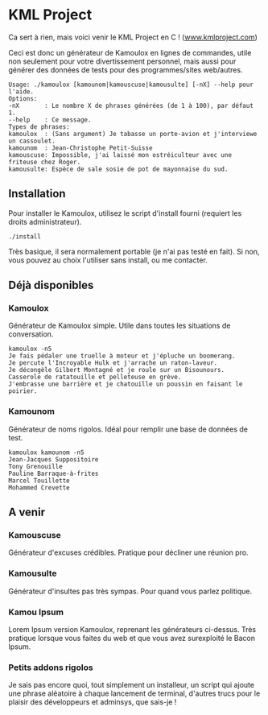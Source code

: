 KML Project
===========
Ca sert à rien, mais voici venir le KML Project en C ! (www.kmlproject.com)

Ceci est donc un générateur de Kamoulox en lignes de commandes, utile non
seulement pour votre divertissement personnel, mais aussi pour générer des
données de tests pour des programmes/sites web/autres.

    Usage: ./kamoulox [kamounom|kamouscuse|kamousulte] [-nX] --help pour l'aide.
    Options:
    -nX       : Le nombre X de phrases générées (de 1 à 100), par défaut 1.
    --help    : Ce message.
    Types de phrases:
    kamoulox  : (Sans argument) Je tabasse un porte-avion et j'interviewe un cassoulet.
    kamounom  : Jean-Christophe Petit-Suisse
    kamouscuse: Impossible, j'ai laissé mon ostréiculteur avec une friteuse chez Roger.
    kamousulte: Espèce de sale sosie de pot de mayonnaise du sud.

Installation
------------
Pour installer le Kamoulox, utilisez le script d'install fourni (requiert les
droits administrateur).

    ./install

Très basique, il sera normalement portable (je n'ai pas testé en fait). Si non,
vous pouvez au choix l'utiliser sans install, ou me contacter.

Déjà disponibles
----------------
### Kamoulox
Générateur de Kamoulox simple. Utile dans toutes les situations de conversation.

    kamoulox -n5
    Je fais pédaler une truelle à moteur et j'épluche un boomerang.
    Je percute l'Incroyable Hulk et j'arrache un raton-laveur.
    Je décongèle Gilbert Montagné et je roule sur un Bisounours.
    Casserole de ratatouille et pelleteuse en grève.
    J'embrasse une barrière et je chatouille un poussin en faisant le poirier.

### Kamounom
Générateur de noms rigolos. Idéal pour remplir une base de données de test.

    kamoulox kamounom -n5
    Jean-Jacques Suppositoire
    Tony Grenouille
    Pauline Barraque-à-frites
    Marcel Touillette
    Mohammed Crevette

A venir
-------
### Kamouscuse
Générateur d'excuses crédibles. Pratique pour décliner une réunion pro.

### Kamousulte
Générateur d'insultes pas très sympas. Pour quand vous parlez politique.

### Kamou Ipsum
Lorem Ipsum version Kamoulox, reprenant les générateurs ci-dessus. Très pratique 
lorsque vous faites du web et que vous avez surexploité le Bacon Ipsum.

### Petits addons rigolos
Je sais pas encore quoi, tout simplement un installeur, un script qui ajoute
une phrase aléatoire à chaque lancement de terminal, d'autres trucs pour le
plaisir des développeurs et adminsys, que sais-je !